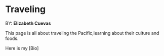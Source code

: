 # Traveling

BY: **Elizabeth Cuevas**

This page is all about traveling the Pacific,learning about their culture and foods.

Here is my [Bio]
